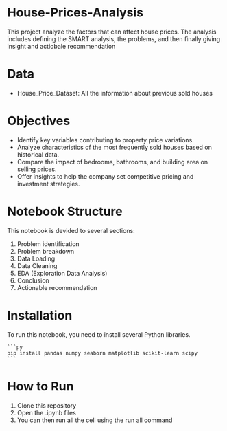 # House-Prices-Analysis

This project analyze the factors that can affect house prices. The analysis includes defining the SMART analysis, the problems, and then finally giving insight and actiobale recommendation

# Data

- House_Price_Dataset: All the information about previous sold houses

# Objectives

- Identify key variables contributing to property price variations.
- Analyze characteristics of the most frequently sold houses based on historical data.
- Compare the impact of bedrooms, bathrooms, and building area on selling prices.
- Offer insights to help the company set competitive pricing and investment strategies.

# Notebook Structure

This notebook is devided to several sections:

1. Problem identification
2. Problem breakdown
3. Data Loading
4. Data Cleaning
5. EDA (Exploration Data Analysis)
6. Conclusion
7. Actionable recommendation

# Installation

To run this notebook, you need to install several Python libraries.

    ```py
    pip install pandas numpy seaborn matplotlib scikit-learn scipy
    ```

# How to Run

1. Clone this repository
2. Open the .ipynb files
3. You can then run all the cell using the run all command
